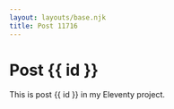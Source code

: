 ```yaml
---
layout: layouts/base.njk
title: Post 11716
---
```


# Post {{ id }}

This is post {{ id }} in my Eleventy project.
